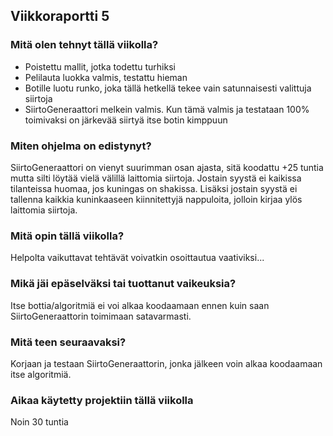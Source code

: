 ## Viikkoraportti 5

### Mitä olen tehnyt tällä viikolla?

- Poistettu mallit, jotka todettu turhiksi
- Pelilauta luokka valmis, testattu hieman
- Botille luotu runko, joka tällä hetkellä tekee vain satunnaisesti valittuja siirtoja
- SiirtoGeneraattori melkein valmis. Kun tämä valmis ja testataan 100% toimivaksi on järkevää siirtyä itse botin kimppuun

### Miten ohjelma on edistynyt?

SiirtoGeneraattori on vienyt suurimman osan ajasta, sitä koodattu +25 tuntia mutta silti löytää vielä välillä laittomia siirtoja. Jostain syystä ei kaikissa tilanteissa huomaa, jos kuningas on shakissa. Lisäksi jostain syystä ei tallenna kaikkia kuninkaaseen kiinnitettyjä nappuloita, jolloin kirjaa ylös laittomia siirtoja.

### Mitä opin tällä viikolla?

Helpolta vaikuttavat tehtävät voivatkin osoittautua vaativiksi...

### Mikä jäi epäselväksi tai tuottanut vaikeuksia?

Itse bottia/algoritmiä ei voi alkaa koodaamaan ennen kuin saan SiirtoGeneraattorin toimimaan satavarmasti.

### Mitä teen seuraavaksi?

Korjaan ja testaan SiirtoGeneraattorin, jonka jälkeen voin alkaa koodaamaan itse algoritmiä.

### Aikaa käytetty projektiin tällä viikolla

Noin 30 tuntia